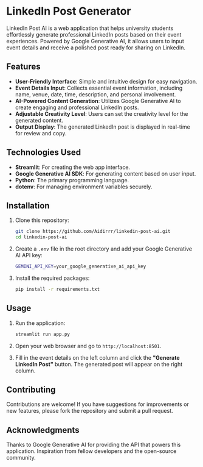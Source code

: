 # LinkedIn Post Generator

LinkedIn Post AI is a web application that helps university students effortlessly generate professional LinkedIn posts based on their event experiences. Powered by Google Generative AI, it allows users to input event details and receive a polished post ready for sharing on LinkedIn.

## Features

- **User-Friendly Interface**: Simple and intuitive design for easy navigation.
- **Event Details Input**: Collects essential event information, including name, venue, date, time, description, and personal involvement.
- **AI-Powered Content Generation**: Utilizes Google Generative AI to create engaging and professional LinkedIn posts.
- **Adjustable Creativity Level**: Users can set the creativity level for the generated content.
- **Output Display**: The generated LinkedIn post is displayed in real-time for review and copy.

## Technologies Used

- **Streamlit**: For creating the web app interface.
- **Google Generative AI SDK**: For generating content based on user input.
- **Python**: The primary programming language.
- **dotenv**: For managing environment variables securely.

## Installation

1. Clone this repository:
   
    ```bash
    git clone https://github.com/Aidirrr/linkedin-post-ai.git
    cd linkedin-post-ai
    ```
    
2. Create a ```.env``` file in the root directory and add your Google Generative AI API key:

    ```bash
    GEMINI_API_KEY=your_google_generative_ai_api_key
    ```
    
3. Install the required packages:

    ```bash
    pip install -r requirements.txt
    ```

## Usage

1. Run the application:

    ```bash
    streamlit run app.py
    ```
    
2. Open your web browser and go to ```http://localhost:8501```.
3. Fill in the event details on the left column and click the **"Generate LinkedIn Post"** button. The generated post will appear on the right column.

## Contributing

Contributions are welcome! If you have suggestions for improvements or new features, please fork the repository and submit a pull request.

## Acknowledgments

Thanks to Google Generative AI for providing the API that powers this application.
Inspiration from fellow developers and the open-source community.
   
